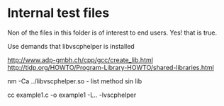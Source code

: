# Internal test files

Non of the files in this folder is of interest to end users.
Yes! that is true.

Use demands that libvscphelper is installed

http://www.adp-gmbh.ch/cpp/gcc/create_lib.html
http://tldp.org/HOWTO/Program-Library-HOWTO/shared-libraries.html

nm -Ca ../libvscphelper.so  - list method sin lib

cc example1.c -o example1 -L.. -lvscphelper